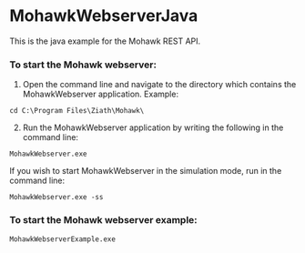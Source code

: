 # MohawkWebserverJava

This is the java example for the Mohawk REST API.

###  To start the Mohawk webserver:

1. Open the command line and navigate to the directory which contains the MohawkWebserver application. Example:
```
cd C:\Program Files\Ziath\Mohawk\
```

2. Run the MohawkWebserver application by writing the following in the command line:
```
MohawkWebserver.exe
```

If you wish to start MohawkWebserver in the simulation mode, run in the command line:
```
MohawkWebserver.exe -ss
```

###  To start the Mohawk webserver example:
```
MohawkWebserverExample.exe
```
